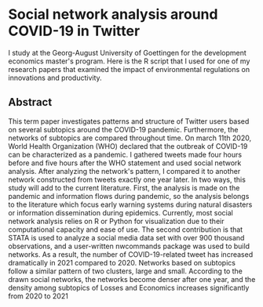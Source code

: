 # Social network analysis around COVID-19 in Twitter
I study at the Georg-August University of Goettingen for the development economics master's program. Here is the R script that I used for one of my research papers that examined the impact of environmental regulations on innovations and productivity.
## Abstract
This term paper investigates patterns and structure of Twitter users based on several subtopics around the COVID-19 pandemic. Furthermore, the networks of subtopics are compared throughout time. On march 11th 2020, World Health Organization (WHO) declared that the outbreak of COVID-19 
can be characterized as a pandemic. I gathered tweets made four hours before and five hours after the WHO statement and used social network analysis. After analyzing the network's pattern, I compared it to another network constructed from tweets exactly one year later. In two ways, this 
study will add to the current literature. First, the analysis is made on the pandemic and information flows during pandemic, so the analysis belongs to the literature which focus early warning systems during natural disasters or information dissemination during epidemics. Currently, most social 
network analysis relies on R or Python for visualization due to their computational capacity and ease of use. The second contribution is that STATA is used to analyze a social media data set with over 900 thousand observations, and a user-written nwcommands package was used to build 
networks. As a result, the number of COVID-19-related tweet has increased dramatically in 2021 compared to 2020. Networks based on subtopics follow a similar pattern of two clusters, large and small. According to the drawn social networks, the networks become denser after one year, and the 
density among subtopics of Losses and Economics increases significantly from 2020 to 2021

